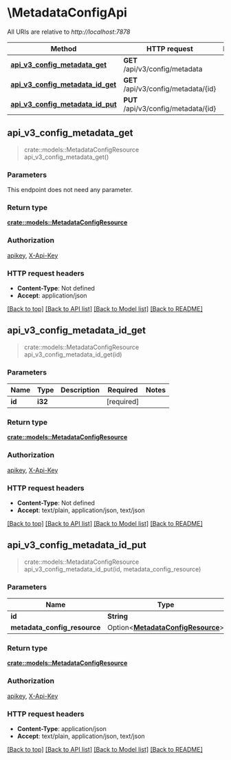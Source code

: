 # \MetadataConfigApi

All URIs are relative to *http://localhost:7878*

Method | HTTP request | Description
------------- | ------------- | -------------
[**api_v3_config_metadata_get**](MetadataConfigApi.md#api_v3_config_metadata_get) | **GET** /api/v3/config/metadata | 
[**api_v3_config_metadata_id_get**](MetadataConfigApi.md#api_v3_config_metadata_id_get) | **GET** /api/v3/config/metadata/{id} | 
[**api_v3_config_metadata_id_put**](MetadataConfigApi.md#api_v3_config_metadata_id_put) | **PUT** /api/v3/config/metadata/{id} | 



## api_v3_config_metadata_get

> crate::models::MetadataConfigResource api_v3_config_metadata_get()


### Parameters

This endpoint does not need any parameter.

### Return type

[**crate::models::MetadataConfigResource**](MetadataConfigResource.md)

### Authorization

[apikey](../README.md#apikey), [X-Api-Key](../README.md#X-Api-Key)

### HTTP request headers

- **Content-Type**: Not defined
- **Accept**: application/json

[[Back to top]](#) [[Back to API list]](../README.md#documentation-for-api-endpoints) [[Back to Model list]](../README.md#documentation-for-models) [[Back to README]](../README.md)


## api_v3_config_metadata_id_get

> crate::models::MetadataConfigResource api_v3_config_metadata_id_get(id)


### Parameters


Name | Type | Description  | Required | Notes
------------- | ------------- | ------------- | ------------- | -------------
**id** | **i32** |  | [required] |

### Return type

[**crate::models::MetadataConfigResource**](MetadataConfigResource.md)

### Authorization

[apikey](../README.md#apikey), [X-Api-Key](../README.md#X-Api-Key)

### HTTP request headers

- **Content-Type**: Not defined
- **Accept**: text/plain, application/json, text/json

[[Back to top]](#) [[Back to API list]](../README.md#documentation-for-api-endpoints) [[Back to Model list]](../README.md#documentation-for-models) [[Back to README]](../README.md)


## api_v3_config_metadata_id_put

> crate::models::MetadataConfigResource api_v3_config_metadata_id_put(id, metadata_config_resource)


### Parameters


Name | Type | Description  | Required | Notes
------------- | ------------- | ------------- | ------------- | -------------
**id** | **String** |  | [required] |
**metadata_config_resource** | Option<[**MetadataConfigResource**](MetadataConfigResource.md)> |  |  |

### Return type

[**crate::models::MetadataConfigResource**](MetadataConfigResource.md)

### Authorization

[apikey](../README.md#apikey), [X-Api-Key](../README.md#X-Api-Key)

### HTTP request headers

- **Content-Type**: application/json
- **Accept**: text/plain, application/json, text/json

[[Back to top]](#) [[Back to API list]](../README.md#documentation-for-api-endpoints) [[Back to Model list]](../README.md#documentation-for-models) [[Back to README]](../README.md)

